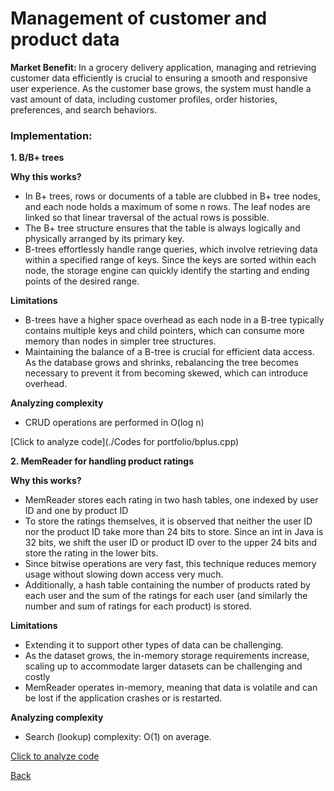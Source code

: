 # Management of customer and product data
<b> Market Benefit: </b>
In a grocery delivery application, managing and retrieving customer data efficiently is crucial to ensuring a smooth and responsive user experience. As the customer base grows, the system must handle a vast amount of data, including customer profiles, order histories, preferences, and search behaviors.<br>

### Implementation: 

<b> 1. B/B+ trees</b>

<b> Why this works? </b>
  - In B+ trees, rows or documents of a table are clubbed in B+ tree nodes, and each node holds a maximum of some n rows. The leaf nodes are linked so that linear traversal of the actual rows is possible.
  - The B+ tree structure ensures that the table is always logically and physically arranged by its primary key.
  - B-trees effortlessly handle range queries, which involve retrieving data within a specified range of keys. Since the keys are sorted within each node, the storage engine can quickly identify the starting and ending points of the desired range.<br>
  
<b> Limitations</b>
  - B-trees have a higher space overhead as each node in a B-tree typically contains multiple keys and child pointers, which can consume more memory than nodes in simpler tree structures.
  - Maintaining the balance of a B-tree is crucial for efficient data access. As the database grows and shrinks, rebalancing the tree becomes necessary to prevent it from becoming skewed, which can introduce overhead.<br>
  
<b> Analyzing complexity </b>
  - CRUD operations are performed in O(log n)<br>
  
  [Click to analyze code](./Codes for portfolio/bplus.cpp)

<b> 2. MemReader for handling product ratings</b>

<b> Why this works? </b>
  - MemReader stores each rating in two hash tables, one indexed by user ID and one by product ID
  -  To store the ratings themselves, it is observed that neither the user ID nor the product ID take more than 24 bits to store. Since an int in Java is 32 bits, we shift the user ID or product ID over to the upper 24 bits and store the rating in the lower bits.
  -  Since bitwise operations are very fast, this technique reduces memory usage without slowing down access very much.
  -  Additionally, a hash table containing the number of products rated by each user and the sum of the ratings for each user (and similarly the number and sum of ratings for each product) is stored.<br>
  
<b> Limitations</b>
  - Extending it to support other types of data can be challenging.
  - As the dataset grows, the in-memory storage requirements increase, scaling up to accommodate larger datasets can be challenging and costly
  - MemReader operates in-memory, meaning that data is volatile and can be lost if the application crashes or is restarted.<br>
  
<b> Analyzing complexity</b>
  - Search (lookup) complexity: O(1) on average.<br>
  
  [Click to analyze code](./analyze.py)
  

[Back](README.md#applying-dsa-to-achieve-key-functionalities)
